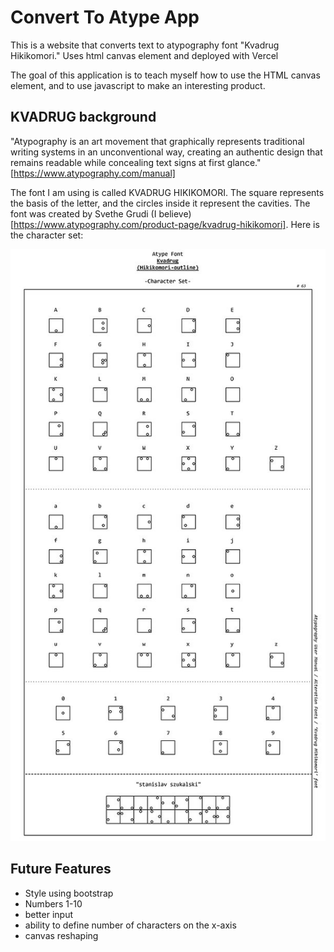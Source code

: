 # Convert To Atype App
This is a website that converts text to atypography font "Kvadrug Hikikomori." Uses html canvas element and deployed with Vercel

The goal of this application is to teach myself how to use the HTML canvas element, and to use javascript to make an interesting product. 

## KVADRUG background

"Atypography is an art movement that graphically represents traditional writing systems in an unconventional way, creating an authentic design that remains readable while concealing text signs at first glance." [https://www.atypography.com/manual]

The font I am using is called KVADRUG HIKIKOMORI. The square represents the basis of the letter, and the circles inside it represent the cavities. The font was created by Svethe Grudi (I believe) [https://www.atypography.com/product-page/kvadrug-hikikomori]. Here is the character set:

![Kvadrug Character Set](/KvadrugCharacterSet.jpg "Kvadrug")

## Future Features
+ Style using bootstrap
+ Numbers 1-10
+ better input
+ ability to define number of characters on the x-axis
+ canvas reshaping
